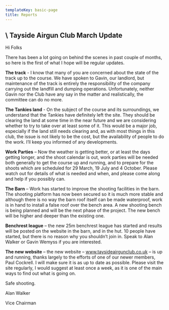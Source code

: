 ```yaml
---
templateKey: basic-page
title: Reports
---
```

## \    Tayside Airgun Club March Update

Hi Folks

There has been a lot going on behind the scenes in past couple of months, so here is the first of what I hope will be regular updates.  

**The track** - I know that many of you are concerned about the state of the track up to the course. We have spoken to Gavin, our landlord, but maintenance of the track is entirely the responsibility of the company carrying out the landfill and dumping operations.  Unfortunately, neither Gavin nor the Club have any say in the matter and realistically, the committee can do no more.

**The Tankies land** - On the subject of the course and its surroundings, we understand that the Tankies have definitely left the site.  They should be clearing the land at some time in the near future and we are considering whether to try to take over at least some of it. This would be a major job, especially if the land still needs clearing and, as with most things in this club, the issue is not likely to be the cost, but the availability of people to do the work. I’ll keep you informed of any developments.

**Work Parties** – Now the weather is getting better, or at least the days getting longer, and the shoot calendar is out, work parties will be needed both generally to get the course up and running, and to prepare for the shoots which are scheduled for 29 March, 19 July and 4 October.  Please watch out for details of what is needed and when, and please come along and help if you possibly can.

**The Barn** – Work has started to improve the shooting facilities in the barn.  The shooting platform has now been secured so it is much more stable and although there is no way the barn roof itself can be made waterproof, work is in hand to install a false roof over the bench area.  A new shooting bench is being planned and will be the next phase of the project.  The new bench will be higher and deeper than the existing one.

**Benchrest league** – the new 25m benchrest league has started and results will be posted on the website in the barn, and in the hut.  10 people have started, but there is no reason why you shouldn’t join in.  Speak to Alan Walker or Gavin Wemyss if you are interested.

**The new website** – the new website – www.taysideairgunclub.co.uk – is up and running, thanks largely to the efforts of one of our newer members, Paul Cockrell.  I will make sure it is as up to date as possible.  Please visit the site regularly, I would suggest at least once a week, as it is one of the main ways to find out what is going on.

Safe shooting.

Alan Walker

Vice Chairman
